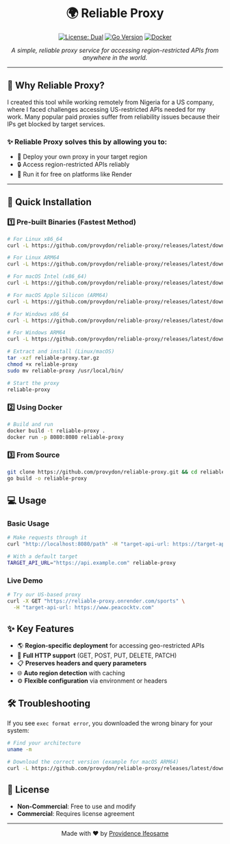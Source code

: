 # <div align="center">🌍 Reliable Proxy</div>

<div align="center">

[![License: Dual](https://img.shields.io/badge/License-Dual%20License-orange.svg)](LICENSE)
[![Go Version](https://img.shields.io/badge/Go-1.23%2B-blue.svg)](https://go.dev/dl/)
[![Docker](https://img.shields.io/badge/Docker-Ready-2496ED?logo=docker&logoColor=white)](https://www.docker.com/)

*A simple, reliable proxy service for accessing region-restricted APIs from anywhere in the world.*
</div>

---

## 🤔 Why Reliable Proxy?

I created this tool while working remotely from Nigeria for a US company, where I faced challenges accessing US-restricted APIs needed for my work. Many popular paid proxies suffer from reliability issues because their IPs get blocked by target services.

### ✨ Reliable Proxy solves this by allowing you to:

- 🚀 Deploy your own proxy in your target region
- 🔒 Access region-restricted APIs reliably
- 💸 Run it for free on platforms like Render

---

## 🚀 Quick Installation

### 1️⃣ Pre-built Binaries (Fastest Method)

```bash
# For Linux x86_64
curl -L https://github.com/provydon/reliable-proxy/releases/latest/download/reliable-proxy_Linux_x86_64.tar.gz -o reliable-proxy.tar.gz

# For Linux ARM64
curl -L https://github.com/provydon/reliable-proxy/releases/latest/download/reliable-proxy_Linux_arm64.tar.gz -o reliable-proxy.tar.gz

# For macOS Intel (x86_64)
curl -L https://github.com/provydon/reliable-proxy/releases/latest/download/reliable-proxy_Darwin_x86_64.tar.gz -o reliable-proxy.tar.gz

# For macOS Apple Silicon (ARM64)
curl -L https://github.com/provydon/reliable-proxy/releases/latest/download/reliable-proxy_Darwin_arm64.tar.gz -o reliable-proxy.tar.gz

# For Windows x86_64
curl -L https://github.com/provydon/reliable-proxy/releases/latest/download/reliable-proxy_Windows_x86_64.zip -o reliable-proxy.zip

# For Windows ARM64
curl -L https://github.com/provydon/reliable-proxy/releases/latest/download/reliable-proxy_Windows_arm64.zip -o reliable-proxy.zip
```

```bash
# Extract and install (Linux/macOS)
tar -xzf reliable-proxy.tar.gz
chmod +x reliable-proxy
sudo mv reliable-proxy /usr/local/bin/

# Start the proxy
reliable-proxy
```

### 2️⃣ Using Docker

```bash
# Build and run
docker build -t reliable-proxy .
docker run -p 8080:8080 reliable-proxy
```

### 3️⃣ From Source

```bash
git clone https://github.com/provydon/reliable-proxy.git && cd reliable-proxy
go build -o reliable-proxy
```

## 💻 Usage

### Basic Usage

```bash
# Make requests through it
curl "http://localhost:8080/path" -H "target-api-url: https://target-api.com"

# With a default target
TARGET_API_URL="https://api.example.com" reliable-proxy
```

### Live Demo

```bash
# Try our US-based proxy
curl -X GET "https://reliable-proxy.onrender.com/sports" \
  -H "target-api-url: https://www.peacocktv.com"
```

## ✨ Key Features

- 🌎 **Region-specific deployment** for accessing geo-restricted APIs
- 🔄 **Full HTTP support** (GET, POST, PUT, DELETE, PATCH)
- 📋 **Preserves headers and query parameters** 
- 🌐 **Auto region detection** with caching
- ⚙️ **Flexible configuration** via environment or headers

## 🛠️ Troubleshooting

If you see `exec format error`, you downloaded the wrong binary for your system:

```bash
# Find your architecture
uname -m

# Download the correct version (example for macOS ARM64)
curl -L https://github.com/provydon/reliable-proxy/releases/latest/download/reliable-proxy_Darwin_arm64.tar.gz -o reliable-proxy.tar.gz
```

## 📜 License

- **Non-Commercial**: Free to use and modify
- **Commercial**: Requires license agreement

---

<div align="center">
<p>Made with ❤️ by <a href="https://github.com/providenceifeosame">Providence Ifeosame</a></p>
</div>